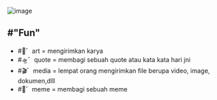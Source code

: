 ![image](https://github.com/osiic/atlantis-report/assets/96474947/f452ebd8-fa50-4fbf-aaa8-f4b670ae5492)

## #"Fun"
- #🎨゛art = mengirimkan karya
- #🛸゛quote = membagi sebuah quote atau kata kata hari jni
- #🎬゛media = lempat orang mengirimkan file berupa video, image, dokumen,dlll
- #🗿゛meme = membagi sebuah meme
